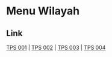 # Menu Wilayah

## Link

[TPS 001](https://github.com/gigit-pemilu/pemilu-2024-17-bengkulu/tree/main/pilpres/hitung-suara/sub/17-bengkulu/sub/01-bengkulu-selatan/sub/06-pino-raya/sub/2019-padang-beriang/sub/001-tps)
 | 
[TPS 002](https://github.com/gigit-pemilu/pemilu-2024-17-bengkulu/tree/main/pilpres/hitung-suara/sub/17-bengkulu/sub/01-bengkulu-selatan/sub/06-pino-raya/sub/2019-padang-beriang/sub/002-tps)
 | 
[TPS 003](https://github.com/gigit-pemilu/pemilu-2024-17-bengkulu/tree/main/pilpres/hitung-suara/sub/17-bengkulu/sub/01-bengkulu-selatan/sub/06-pino-raya/sub/2019-padang-beriang/sub/003-tps)
 | 
[TPS 004](https://github.com/gigit-pemilu/pemilu-2024-17-bengkulu/tree/main/pilpres/hitung-suara/sub/17-bengkulu/sub/01-bengkulu-selatan/sub/06-pino-raya/sub/2019-padang-beriang/sub/004-tps)

